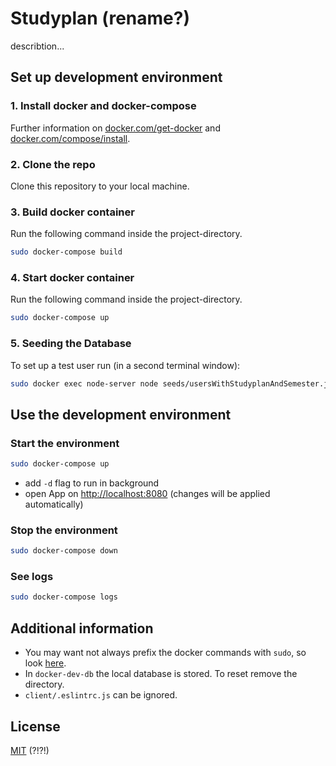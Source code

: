 # Studyplan (rename?)
describtion...

## Set up development environment

### 1. Install docker and docker-compose
Further information on [docker.com/get-docker](https://docs.docker.com/get-docker/) and [docker.com/compose/install](https://docs.docker.com/compose/install/).

### 2. Clone the repo
Clone this repository to your local machine.

### 3. Build docker container
Run the following command inside the project-directory.

```bash
sudo docker-compose build
```
### 4. Start docker container
Run the following command inside the project-directory.
```bash
sudo docker-compose up
```

### 5. Seeding the Database
To set up a test user run (in a second terminal window):
```bash
sudo docker exec node-server node seeds/usersWithStudyplanAndSemester.js
```
## Use the development environment

### Start the environment
```bash
sudo docker-compose up
```
* add ```-d``` flag to run in background
* open App on [http://localhost:8080](http://localhost:8080) (changes will be applied automatically)

### Stop the environment
```bash
sudo docker-compose down
```
### See logs
```bash
sudo docker-compose logs
```

## Additional information
* You may want not always prefix the docker commands with ```sudo```, so look [here](https://docs.docker.com/engine/install/linux-postinstall/).
* In ```docker-dev-db``` the local database is stored. To reset remove the directory.
* ```client/.eslintrc.js``` can be ignored.

## License
[MIT](https://choosealicense.com/licenses/mit/) (?!?!)